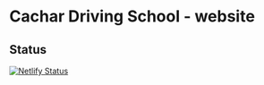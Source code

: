 # Cachar Driving School - website

## Status
[![Netlify Status](https://api.netlify.com/api/v1/badges/37dd6b92-7384-4525-a6ce-2b96e05bffc2/deploy-status)](https://app.netlify.com/sites/csb-69k53/deploys)